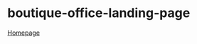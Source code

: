 # boutique-office-landing-page
[Homepage](https://b2bpipeline.github.io/boutique-office-landing-page/src/index.html)
